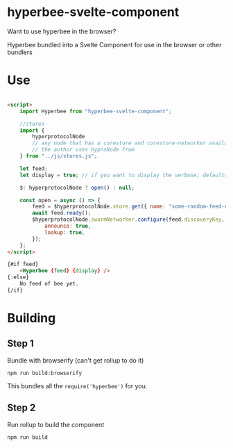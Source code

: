 # hyperbee-svelte-component

Want to use hyperbee in the browser?

Hyperbee bundled into a Svelte Component for use in the browser or other bundlers

# Use

```html

<script>
    import Hyperbee from "hyperbee-svelte-component";

    //stores
    import {
        hyperprotocolNode 
        // any node that has a corestore and corestore-networker available to it
        // the author uses hypnsNode from 
    } from "../js/stores.js";

    let feed;
    let display = true; // if you want to display the verbose; defaults to false

    $: hyperprotocolNode ? open() : null;

    const open = async () => {
        feed = $hyperprotocolNode.store.get({ name: "some-random-feed-name" });
        await feed.ready();
        $hyperprotocolNode.swarmNetworker.configure(feed.discoveryKey, {
            announce: true,
            lookup: true,
        });
    };
</script>

{#if feed}
    <Hyperbee {feed} {display} />
{:else}
    No feed of bee yet.
{/if}

```

# Building

## Step 1

Bundle with browserify (can't get rollup to do it)

```
npm run build:browserify
```

This bundles all the `require('hyperbee')` for you.

## Step 2

Run rollup to build the component

```
npm run build
```
